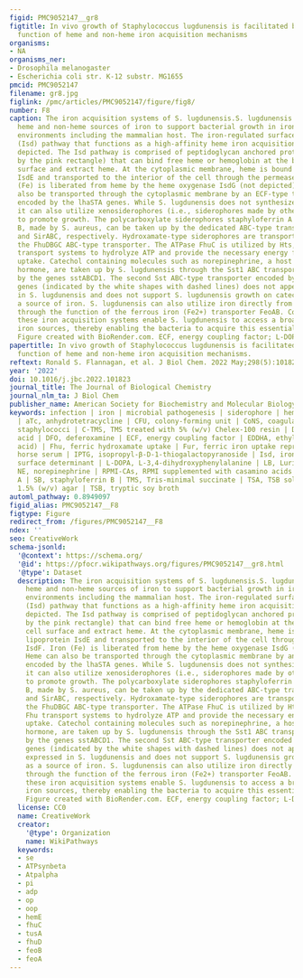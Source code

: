 ```yaml
---
figid: PMC9052147__gr8
figtitle: In vivo growth of Staphylococcus lugdunensis is facilitated by the concerted
  function of heme and non-heme iron acquisition mechanisms
organisms:
- NA
organisms_ner:
- Drosophila melanogaster
- Escherichia coli str. K-12 substr. MG1655
pmcid: PMC9052147
filename: gr8.jpg
figlink: /pmc/articles/PMC9052147/figure/fig8/
number: F8
caption: The iron acquisition systems of S. lugdunensis.S. lugdunensis can utilize
  heme and non-heme sources of iron to support bacterial growth in iron-restricted
  environments including the mammalian host. The iron-regulated surface determinant
  (Isd) pathway that functions as a high-affinity heme iron acquisition system is
  depicted. The Isd pathway is comprised of peptidoglycan anchored proteins (represented
  by the pink rectangle) that can bind free heme or hemoglobin at the bacterial cell
  surface and extract heme. At the cytoplasmic membrane, heme is bound by the lipoprotein
  IsdE and transported to the interior of the cell through the permease IsdF. Iron
  (Fe) is liberated from heme by the heme oxygenase IsdG (not depicted). Heme can
  also be transported through the cytoplasmic membrane by an ECF-type transporter
  encoded by the lhaSTA genes. While S. lugdunensis does not synthesize siderophore,
  it can also utilize xenosiderophores (i.e., siderophores made by other bacteria)
  to promote growth. The polycarboxylate siderophores staphyloferrin A and staphyloferrin
  B, made by S. aureus, can be taken up by the dedicated ABC-type transporters HtsABC
  and SirABC, respectively. Hydroxamate-type siderophores are transported through
  the FhuDBGC ABC-type transporter. The ATPase FhuC is utilized by Hts, Sir, and Fhu
  transport systems to hydrolyze ATP and provide the necessary energy for siderophore
  uptake. Catechol containing molecules such as norepinephrine, a host stress response
  hormone, are taken up by S. lugdunensis through the Sst1 ABC transporter encoded
  by the genes sstABCD1. The second Sst ABC-type transporter encoded by the sstABCD2
  genes (indicated by the white shapes with dashed lines) does not appear to be expressed
  in S. lugdunensis and does not support S. lugdunensis growth on catecholamines as
  a source of iron. S. lugdunensis can also utilize iron directly from the environment
  through the function of the ferrous iron (Fe2+) transporter FeoAB. Collectively,
  these iron acquisition systems enable S. lugdunensis to access a broad range of
  iron sources, thereby enabling the bacteria to acquire this essential trace metal.
  Figure created with BioRender.com. ECF, energy coupling factor; L-DOPA, L-3,4-dihydroxyphenylalanine.
papertitle: In vivo growth of Staphylococcus lugdunensis is facilitated by the concerted
  function of heme and non-heme iron acquisition mechanisms.
reftext: Ronald S. Flannagan, et al. J Biol Chem. 2022 May;298(5):101823.
year: '2022'
doi: 10.1016/j.jbc.2022.101823
journal_title: The Journal of Biological Chemistry
journal_nlm_ta: J Biol Chem
publisher_name: American Society for Biochemistry and Molecular Biology
keywords: infection | iron | microbial pathogenesis | siderophore | heme | bacteria
  | aTc, anhydrotetracycline | CFU, colony-forming unit | CoNS, coagulase-negative
  staphylococci | C-TMS, TMS treated with 5% (w/v) Chelex-100 resin | DHBA, 2,3-dihydroxybenzoic
  acid | DFO, deferoxamine | ECF, energy coupling factor | EDDHA, ethylenediamine-di(o-hydroxyphenylacetic
  acid) | Fhu, ferric hydroxamate uptake | Fur, ferric iron uptake repressor | HS,
  horse serum | IPTG, isopropyl-β-D-1-thiogalactopyranoside | Isd, iron-regulated
  surface determinant | L-DOPA, L-3,4-dihydroxyphenylalanine | LB, Luria-Bertani |
  NE, norepinephrine | RPMI-CAs, RPMI supplemented with casamino acids | SA, staphyloferrin
  A | SB, staphyloferrin B | TMS, Tris-minimal succinate | TSA, TSB solidified with
  1.5% (w/v) agar | TSB, tryptic soy broth
automl_pathway: 0.8949097
figid_alias: PMC9052147__F8
figtype: Figure
redirect_from: /figures/PMC9052147__F8
ndex: ''
seo: CreativeWork
schema-jsonld:
  '@context': https://schema.org/
  '@id': https://pfocr.wikipathways.org/figures/PMC9052147__gr8.html
  '@type': Dataset
  description: The iron acquisition systems of S. lugdunensis.S. lugdunensis can utilize
    heme and non-heme sources of iron to support bacterial growth in iron-restricted
    environments including the mammalian host. The iron-regulated surface determinant
    (Isd) pathway that functions as a high-affinity heme iron acquisition system is
    depicted. The Isd pathway is comprised of peptidoglycan anchored proteins (represented
    by the pink rectangle) that can bind free heme or hemoglobin at the bacterial
    cell surface and extract heme. At the cytoplasmic membrane, heme is bound by the
    lipoprotein IsdE and transported to the interior of the cell through the permease
    IsdF. Iron (Fe) is liberated from heme by the heme oxygenase IsdG (not depicted).
    Heme can also be transported through the cytoplasmic membrane by an ECF-type transporter
    encoded by the lhaSTA genes. While S. lugdunensis does not synthesize siderophore,
    it can also utilize xenosiderophores (i.e., siderophores made by other bacteria)
    to promote growth. The polycarboxylate siderophores staphyloferrin A and staphyloferrin
    B, made by S. aureus, can be taken up by the dedicated ABC-type transporters HtsABC
    and SirABC, respectively. Hydroxamate-type siderophores are transported through
    the FhuDBGC ABC-type transporter. The ATPase FhuC is utilized by Hts, Sir, and
    Fhu transport systems to hydrolyze ATP and provide the necessary energy for siderophore
    uptake. Catechol containing molecules such as norepinephrine, a host stress response
    hormone, are taken up by S. lugdunensis through the Sst1 ABC transporter encoded
    by the genes sstABCD1. The second Sst ABC-type transporter encoded by the sstABCD2
    genes (indicated by the white shapes with dashed lines) does not appear to be
    expressed in S. lugdunensis and does not support S. lugdunensis growth on catecholamines
    as a source of iron. S. lugdunensis can also utilize iron directly from the environment
    through the function of the ferrous iron (Fe2+) transporter FeoAB. Collectively,
    these iron acquisition systems enable S. lugdunensis to access a broad range of
    iron sources, thereby enabling the bacteria to acquire this essential trace metal.
    Figure created with BioRender.com. ECF, energy coupling factor; L-DOPA, L-3,4-dihydroxyphenylalanine.
  license: CC0
  name: CreativeWork
  creator:
    '@type': Organization
    name: WikiPathways
  keywords:
  - se
  - ATPsynbeta
  - Atpalpha
  - pi
  - adp
  - op
  - oop
  - hemE
  - fhuC
  - tusA
  - fhuD
  - feoB
  - feoA
---
```


